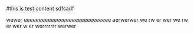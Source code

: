 #this is test content
sdfsadf


wewer
eeeeeeeeeeeeeeeeeeeeeeeeeeeee
aerwerwer
we
rw
er
wer
we
rw
er
wer
w
er
werrrrrrr
werwer